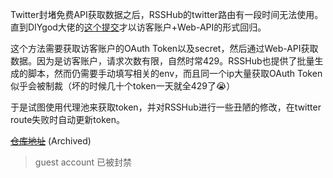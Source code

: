 Twitter封堵免费API获取数据之后，RSSHub的twitter路由有一段时间无法使用。直到DIYgod大佬的[这个提交](https://github.com/DIYgod/RSSHub/commit/9032153c7de4c9ca189482d495696986e9795106)才以访客账户+Web-API的形式回归。

这个方法需要获取访客账户的OAuth Token以及secret，然后通过Web-API获取数据。因为是访客账户，请求次数有限，自然时常429。RSSHub也提供了批量生成的脚本，然而仍需要手动填写相关的env，而且同一个ip大量获取OAuth Token似乎会被制裁（坏的时候几十个token一天就全429了😭）

于是试图使用代理池来获取token，并对RSSHub进行一些丑陋的修改，在twitter route失败时自动更新token。

~~[仓库地址](https://github.com/CrackTC/xtoken)~~ (Archived)

> guest account 已被封禁
